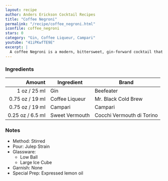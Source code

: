 ```yaml
---
layout: recipe
author: Anders Erickson Cocktail Recipes
title: "Coffee Negroni"
permalink: "/recipe/coffee_negroni.html"
iconfile: coffee_negroni
stars: 0
category: "Gin, Coffee Liqueur, Campari"
youtube: "41iPKwfTE9E"
excerpt: |
  A coffee Negroni is a modern, bittersweet, gin-forward cocktail that's made with coffee liqueur, gin, Campari, and sweet vermouth.
---
```


### Ingredients

|  Amount | Ingredient     | Brand                     |
| ------: | -------------- | ------------------------- |
|    1 oz / 25 ml | Gin            | Beefeater                 |
| 0.75 oz / 19 ml | Coffee Liqueur | Mr. Black Cold Brew       |
| 0.75 oz / 19 ml | Campari        | Campari                   |
| 0.25 oz / 6.5 ml | Sweet Vermouth | Cocchi Vermouth di Torino |

### Notes

- Method: Stirred
- Pour: Julep Strain
- Glassware:
  - Low Ball
  - Large Ice Cube
- Garnish: None
- Special Prep: Expressed lemon oil
